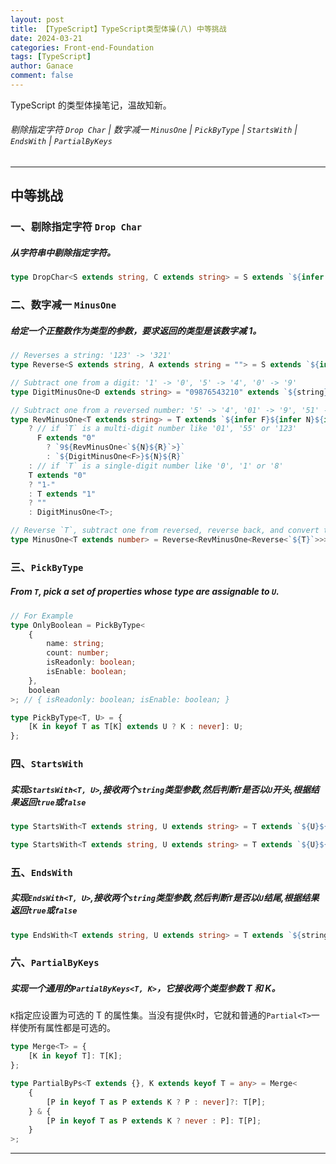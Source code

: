 ```yaml
---
layout: post
title: 【TypeScript】TypeScript类型体操(八) 中等挑战
date: 2024-03-21
categories: Front-end-Foundation
tags: [TypeScript]
author: Ganace
comment: false
---
```


TypeScript 的类型体操笔记，温故知新。

###### 剔除指定字符 `Drop Char` | 数字减一 `MinusOne` | `PickByType` | `StartsWith` | `EndsWith` | `PartialByKeys`

---

## 中等挑战

### 一、剔除指定字符 `Drop Char`

##### 从字符串中剔除指定字符。

```ts 
type DropChar<S extends string, C extends string> = S extends `${infer L}${C}${infer R}` ? DropChar<`${L}${R}`, C> : S;
```

### 二、数字减一 `MinusOne`

##### 给定一个正整数作为类型的参数，要求返回的类型是该数字减 1。

```ts 
// Reverses a string: '123' -> '321'
type Reverse<S extends string, A extends string = ""> = S extends `${infer F}${infer R}` ? Reverse<R, `${F}${A}`> : A;

// Subtract one from a digit: '1' -> '0', '5' -> '4', '0' -> '9'
type DigitMinusOne<D extends string> = "09876543210" extends `${string}${D}${infer R}${string}` ? R : never;

// Subtract one from a reversed number: '5' -> '4', '01' -> '9', '51' -> '41', '001' -> '99'
type RevMinusOne<T extends string> = T extends `${infer F}${infer N}${infer R}`
    ? // if `T` is a multi-digit number like '01', '55' or '123'
      F extends "0"
        ? `9${RevMinusOne<`${N}${R}`>}`
        : `${DigitMinusOne<F>}${N}${R}`
    : // if `T` is a single-digit number like '0', '1' or '8'
    T extends "0"
    ? "1-"
    : T extends "1"
    ? ""
    : DigitMinusOne<T>;

// Reverse `T`, subtract one from reversed, reverse back, and convert to number
type MinusOne<T extends number> = Reverse<RevMinusOne<Reverse<`${T}`>>> extends `${infer Res extends number}` ? Res : 0;
```

### 三、`PickByType`

##### From `T`, pick a set of properties whose type are assignable to `U`.

```ts 
// For Example
type OnlyBoolean = PickByType<
    {
        name: string;
        count: number;
        isReadonly: boolean;
        isEnable: boolean;
    },
    boolean
>; // { isReadonly: boolean; isEnable: boolean; }
```

```ts 
type PickByType<T, U> = {
    [K in keyof T as T[K] extends U ? K : never]: U;
};
```

### 四、`StartsWith`

##### 实现`StartsWith<T, U>`,接收两个`string`类型参数,然后判断`T`是否以`U`开头,根据结果返回`true`或`false`

```ts 
type StartsWith<T extends string, U extends string> = T extends `${U}${infer R}` ? true : false;
```

```ts 
type StartsWith<T extends string, U extends string> = T extends `${U}${string}` ? true : false;
```

### 五、`EndsWith`

##### 实现`EndsWith<T, U>`,接收两个`string`类型参数,然后判断`T`是否以`U`结尾,根据结果返回`true`或`false`

```ts 
type EndsWith<T extends string, U extends string> = T extends `${string}${U}` ? true : false;
```

### 六、`PartialByKeys`

##### 实现一个通用的`PartialByKeys<T, K>`，它接收两个类型参数 T 和 K。

`K`指定应设置为可选的 T 的属性集。当没有提供`K`时，它就和普通的`Partial<T>`一样使所有属性都是可选的。

```ts 
type Merge<T> = {
    [K in keyof T]: T[K];
};

type PartialByPs<T extends {}, K extends keyof T = any> = Merge<
    {
        [P in keyof T as P extends K ? P : never]?: T[P];
    } & {
        [P in keyof T as P extends K ? never : P]: T[P];
    }
>;
```

---
